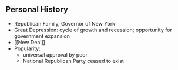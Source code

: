 ## Personal History
- Republican Family, Governor of New York
- Great Depression: cycle of growth and recession; opportunity for government expansion
- [[New Deal]] 
- Popularity: 
	- universal approval by poor
	- National Republican Party ceased to exist